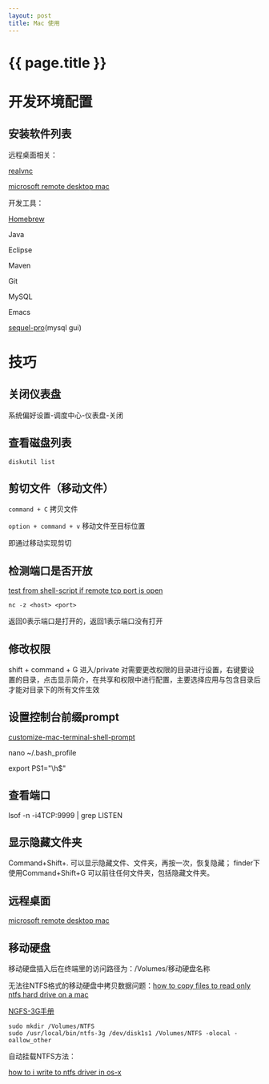 ```yaml
---
layout: post
title: Mac 使用 
---
```

{{ page.title }}
=============

# 开发环境配置

## 安装软件列表

   远程桌面相关：
   
   [realvnc](https://www.realvnc.com/en/connect/download/vnc/)
   
   [microsoft remote desktop mac](https://docs.microsoft.com/en-us/windows-server/remote/remote-desktop-services/clients/remote-desktop-mac) 

   开发工具：
   
   [Homebrew](https://brew.sh/)
   
   Java
   
   Eclipse
   
   Maven
   
   Git
   
   MySQL
   
   Emacs
   
   [sequel-pro](https://sequelpro.com/)(mysql gui)


# 技巧

## 关闭仪表盘

系统偏好设置-调度中心-仪表盘-关闭

## 查看磁盘列表

`diskutil list`


## 剪切文件（移动文件）

`command + C` 拷贝文件

`option + command + v` 移动文件至目标位置

即通过移动实现剪切

## 检测端口是否开放

[test from shell-script if remote tcp port is open](https://stackoverflow.com/questions/4922943/test-from-shell-script-if-remote-tcp-port-is-open)

`nc -z <host> <port>`

返回0表示端口是打开的，返回1表示端口没有打开

## 修改权限

shift + command + G 进入/private 对需要更改权限的目录进行设置，右键要设置的目录，点击显示简介，在共享和权限中进行配置，主要选择应用与包含目录后才能对目录下的所有文件生效

## 设置控制台前缀prompt

[customize-mac-terminal-shell-prompt](https://stackoverflow.com/questions/14416274/how-to-suppress-or-customize-mac-terminal-shell-prompt)

nano ~/.bash_profile

export PS1="\h$"

## 查看端口
lsof -n -i4TCP:9999 | grep LISTEN

## 显示隐藏文件夹
Command+Shift+. 可以显示隐藏文件、文件夹，再按一次，恢复隐藏；
finder下使用Command+Shift+G 可以前往任何文件夹，包括隐藏文件夹。

## 远程桌面
[microsoft remote desktop mac](https://docs.microsoft.com/en-us/windows-server/remote/remote-desktop-services/clients/remote-desktop-mac) 

## 移动硬盘

移动硬盘插入后在终端里的访问路径为：/Volumes/移动硬盘名称

无法往NTFS格式的移动硬盘中拷贝数据问题：[how to copy files to read only ntfs hard drive on a mac](https://superuser.com/questions/338607/how-to-copy-files-to-read-only-ntfs-hard-drive-on-a-mac)


[NGFS-3G手册](https://github.com/osxfuse/osxfuse/wiki/NTFS-3G)

    sudo mkdir /Volumes/NTFS
    sudo /usr/local/bin/ntfs-3g /dev/disk1s1 /Volumes/NTFS -olocal -oallow_other
    

自动挂载NTFS方法：

[how to i write to ntfs driver in os-x](https://apple.stackexchange.com/questions/20889/how-do-i-write-to-ntfs-drives-in-os-x)
